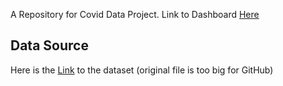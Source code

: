 A Repository for Covid Data Project. 
Link to Dashboard [Here](https://public.tableau.com/app/profile/jayden.lopez3180/viz/CovidDashboard_17166822523450/Dashboard1)

## Data Source
Here is the [Link](https://ourworldindata.org/covid-deaths) to the dataset (original file is too big for GitHub)

